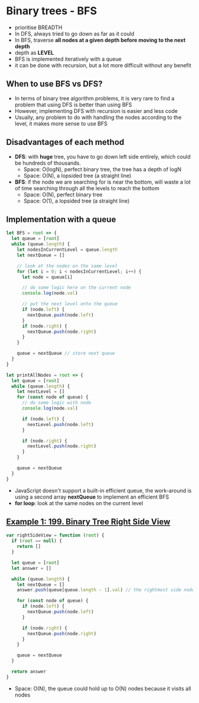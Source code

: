 # Binary trees - BFS

- prioritise BREADTH
- In DFS, always tried to go down as far as it could
- In BFS, traverse **all nodes at a given depth before moving to the next depth**
- depth as **LEVEL**
- BFS is implemented iteratively with a queue
- it can be done with recursion, but a lot more difficult without any benefit

## When to use BFS vs DFS?

- In terms of binary tree algorithm problems, it is very rare to find a problem that using DFS is better than using BFS
- However, implementing DFS with recursion is easier and less code
- Usually, any problem to do with handling the nodes according to the level, it makes more sense to use BFS

## Disadvantages of each method

- **DFS**: with **huge** tree, you have to go down left side entirely, which could be hundreds of thousands.
  - Space: O(logN), perfect binary tree, the tree has a depth of logN
  - Space: O(N), a lopsided tree (a straight line)
- **BFS**: if the node we are searching for is near the bottom, will waste a lot of time searching through all the levels to reach the bottom
  - Space: O(N), perfect binary tree
  - Space: O(1), a lopsided tree (a straight line)

## Implementation with a queue

```js
let BFS = root => {
  let queue = [root]
  while (queue.length) {
    let nodesInCurrentLevel = queue.length
    let nextQueue = []

    // look at the nodes on the same level
    for (let i = 0; i < nodesInCurrentLevel; i++) {
      let node = queue[i]

      // do some logic here on the current node
      console.log(node.val)

      // put the next level onto the queue
      if (node.left) {
        nextQueue.push(node.left)
      }
      if (node.right) {
        nextQueue.push(node.right)
      }
    }

    queue = nextQueue // store next queue
  }
}
```

```js
let printAllNodes = root => {
  let queue = [root]
  while (queue.length) {
    let nextLevel = []
    for (const node of queue) {
      // do some logic with node
      console.log(node.val)

      if (node.left) {
        nextLevel.push(node.left)
      }

      if (node.right) {
        nextLevel.push(node.right)
      }
    }

    queue = nextQueue
  }
}
```

- JavaScript doesn't support a built-in efficient queue, the work-around is using a second array **nextQueue** to implement an efficient BFS
- **for loop**: look at the same nodes on the current level

## [Example 1: 199. Binary Tree Right Side View](https://leetcode.com/problems/binary-tree-right-side-view/)

```js
var rightSideView = function (root) {
  if (root == null) {
    return []
  }

  let queue = [root]
  let answer = []

  while (queue.length) {
    let nextQueue = []
    answer.push(queue[queue.length - 1].val) // the rightmost side node for the current level

    for (const node of queue) {
      if (node.left) {
        nextQueue.push(node.left)
      }

      if (node.right) {
        nextQueue.push(node.right)
      }
    }

    queue = nextQueue
  }

  return answer
}
```

- Space: O(N), the queue could hold up to O(N) nodes because it visits all nodes

